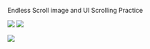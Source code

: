 Endless Scroll image and UI Scrolling Practice

![](https://i.imgur.com/wUtgpNb.png) ![](https://i.imgur.com/i9itsP8.png)

![](https://i.imgur.com/uJwHWJi.png)
